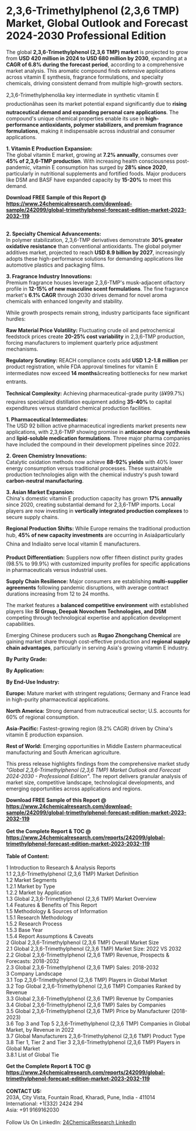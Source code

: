 <h1>2,3,6-Trimethylphenol (2,3,6 TMP) Market, Global Outlook and Forecast 2024-2030 Professional Edition</h1><p>The global <strong>2,3,6-Trimethylphenol (2,3,6 TMP) market</strong> is projected to grow from <strong>USD 420 million in 2024 to USD 680 million by 2030</strong>, expanding at a <strong>CAGR of 6.8% during the forecast period</strong>, according to a comprehensive market analysis. This aromatic compound finds extensive applications across vitamin E synthesis, fragrance formulations, and specialty chemicals, driving consistent demand from multiple high-growth sectors.</p><p>2,3,6-Trimethylphenolâa key intermediate in synthetic vitamin E productionâhas seen its market potential expand significantly due to <strong>rising nutraceutical demand and expanding personal care applications</strong>. The compound's unique chemical properties enable its use in <strong>high-performance antioxidants, polymer stabilizers, and premium fragrance formulations</strong>, making it indispensable across industrial and consumer applications.</p><p><strong>1. Vitamin E Production Expansion:</strong><br>
The global vitamin E market, growing at <strong>7.2% annually</strong>, consumes over <strong>45% of 2,3,6-TMP production</strong>. With increasing health consciousness post-pandemic, vitamin E consumption has surged by <strong>28% since 2020</strong>, particularly in nutritional supplements and fortified foods. Major producers like DSM and BASF have expanded capacity by <strong>15-20%</strong> to meet this demand.</p><div><b>Download FREE Sample of this Report @ 
            <a href="https://www.24chemicalresearch.com/download-sample/242099/global-trimethylphenol-forecast-edition-market-2023-2032-119">
            https://www.24chemicalresearch.com/download-sample/242099/global-trimethylphenol-forecast-edition-market-2023-2032-119</a></b></div><br><p><strong>2. Specialty Chemical Advancements:</strong><br>
In polymer stabilization, 2,3,6-TMP derivatives demonstrate <strong>30% greater oxidative resistance</strong> than conventional antioxidants. The global polymer additives market, projected to reach <strong>USD 8.9 billion by 2027</strong>, increasingly adopts these high-performance solutions for demanding applications like automotive plastics and packaging films.</p><p><strong>3. Fragrance Industry Innovations:</strong><br>
Premium fragrance houses leverage 2,3,6-TMP's musk-adjacent olfactory profile in <strong>12-15% of new masculine scent formulations</strong>. The fine fragrance market's <strong>6.1% CAGR</strong> through 2030 drives demand for novel aroma chemicals with enhanced longevity and stability.</p><p>While growth prospects remain strong, industry participants face significant hurdles:</p><p><strong>Raw Material Price Volatility:</strong> Fluctuating crude oil and petrochemical feedstock prices create <strong>20-25% cost variability</strong> in 2,3,6-TMP production, forcing manufacturers to implement quarterly price adjustment mechanisms.</p><p><strong>Regulatory Scrutiny:</strong> REACH compliance costs add <strong>USD 1.2-1.8 million</strong> per product registration, while FDA approval timelines for vitamin E intermediates now exceed <strong>14 months</strong>âcreating bottlenecks for new market entrants.</p><p><strong>Technical Complexity:</strong> Achieving pharmaceutical-grade purity (â¥99.7%) requires specialized distillation equipment adding <strong>35-40%</strong> to capital expenditures versus standard chemical production facilities.</p><p><strong>1. Pharmaceutical Intermediates:</strong><br>
The USD 92 billion active pharmaceutical ingredients market presents new applications, with 2,3,6-TMP showing promise in <strong>anticancer drug synthesis</strong> and <strong>lipid-soluble medication formulations</strong>. Three major pharma companies have included the compound in their development pipelines since 2022.</p><p><strong>2. Green Chemistry Innovations:</strong><br>
Catalytic oxidation methods now achieve <strong>88-92% yields</strong> with 40% lower energy consumption versus traditional processes. These sustainable production technologies align with the chemical industry's push toward <strong>carbon-neutral manufacturing</strong>.</p><p><strong>3. Asian Market Expansion:</strong><br>
China's domestic vitamin E production capacity has grown <strong>17% annually</strong> since 2020, creating substantial demand for 2,3,6-TMP imports. Local players are now investing in <strong>vertically integrated production complexes</strong> to secure supply chains.</p><p><strong>Regional Production Shifts:</strong> While Europe remains the traditional production hub, <strong>45% of new capacity investments</strong> are occurring in Asiaâparticularly China and Indiaâto serve local vitamin E manufacturers.</p><p><strong>Product Differentiation:</strong> Suppliers now offer fifteen distinct purity grades (98.5% to 99.9%) with customized impurity profiles for specific applications in pharmaceuticals versus industrial uses.</p><p><strong>Supply Chain Resilience:</strong> Major consumers are establishing <strong>multi-supplier agreements</strong> following pandemic disruptions, with average contract durations increasing from 12 to 24 months.</p><p>The market features a <strong>balanced competitive environment</strong> with established players like <strong>SI Group, Deepak Novochem Technologies, and DSM</strong> competing through technological expertise and application development capabilities.</p><p>Emerging Chinese producers such as <strong>Rugao Zhongchang Chemical</strong> are gaining market share through cost-effective production and <strong>regional supply chain advantages</strong>, particularly in serving Asia's growing vitamin E industry.</p><p><strong>By Purity Grade:</strong></p><p><strong>By Application:</strong></p><p><strong>By End-Use Industry:</strong></p><p><strong>Europe:</strong> Mature market with stringent regulations; Germany and France lead in high-purity pharmaceutical applications.</p><p><strong>North America:</strong> Strong demand from nutraceutical sector; U.S. accounts for 60% of regional consumption.</p><p><strong>Asia-Pacific:</strong> Fastest-growing region (8.2% CAGR) driven by China's vitamin E production expansion.</p><p><strong>Rest of World:</strong> Emerging opportunities in Middle Eastern pharmaceutical manufacturing and South American agriculture.</p><p>This press release highlights findings from the comprehensive market study <em>"Global 2,3,6-Trimethylphenol (2,3,6 TMP) Market Outlook and Forecast 2024-2030 - Professional Edition"</em>. The report delivers granular analysis of market size, competitive landscape, technological developments, and emerging opportunities across applications and regions.</p><div><b>Download FREE Sample of this Report @ 
            <a href="https://www.24chemicalresearch.com/download-sample/242099/global-trimethylphenol-forecast-edition-market-2023-2032-119">
            https://www.24chemicalresearch.com/download-sample/242099/global-trimethylphenol-forecast-edition-market-2023-2032-119</a></b></div><br><div><b>Get the Complete Report & TOC @ 
            <a href="https://www.24chemicalresearch.com/reports/242099/global-trimethylphenol-forecast-edition-market-2023-2032-119">
            https://www.24chemicalresearch.com/reports/242099/global-trimethylphenol-forecast-edition-market-2023-2032-119</a></b></div><br>
            <b>Table of Content:</b><p>1 Introduction to Research & Analysis Reports<br />
    1.1 2,3,6-Trimethylphenol (2,3,6 TMP) Market Definition<br />
    1.2 Market Segments<br />
        1.2.1 Market by Type<br />
        1.2.2 Market by Application<br />
    1.3 Global 2,3,6-Trimethylphenol (2,3,6 TMP) Market Overview<br />
    1.4 Features & Benefits of This Report<br />
    1.5 Methodology & Sources of Information<br />
        1.5.1 Research Methodology<br />
        1.5.2 Research Process<br />
        1.5.3 Base Year<br />
        1.5.4 Report Assumptions & Caveats<br />
2 Global 2,3,6-Trimethylphenol (2,3,6 TMP) Overall Market Size<br />
    2.1 Global 2,3,6-Trimethylphenol (2,3,6 TMP) Market Size: 2022 VS 2032<br />
    2.2 Global 2,3,6-Trimethylphenol (2,3,6 TMP) Revenue, Prospects & Forecasts: 2018-2032<br />
    2.3 Global 2,3,6-Trimethylphenol (2,3,6 TMP) Sales: 2018-2032<br />
3 Company Landscape<br />
    3.1 Top 2,3,6-Trimethylphenol (2,3,6 TMP) Players in Global Market<br />
    3.2 Top Global 2,3,6-Trimethylphenol (2,3,6 TMP) Companies Ranked by Revenue<br />
    3.3 Global 2,3,6-Trimethylphenol (2,3,6 TMP) Revenue by Companies<br />
    3.4 Global 2,3,6-Trimethylphenol (2,3,6 TMP) Sales by Companies<br />
    3.5 Global 2,3,6-Trimethylphenol (2,3,6 TMP) Price by Manufacturer (2018-2023)<br />
    3.6 Top 3 and Top 5 2,3,6-Trimethylphenol (2,3,6 TMP) Companies in Global Market, by Revenue in 2022<br />
    3.7 Global Manufacturers 2,3,6-Trimethylphenol (2,3,6 TMP) Product Type<br />
    3.8 Tier 1, Tier 2 and Tier 3 2,3,6-Trimethylphenol (2,3,6 TMP) Players in Global Market<br />
        3.8.1 List of Global Tie</p><div><b>Get the Complete Report & TOC @ 
            <a href="https://www.24chemicalresearch.com/reports/242099/global-trimethylphenol-forecast-edition-market-2023-2032-119">
            https://www.24chemicalresearch.com/reports/242099/global-trimethylphenol-forecast-edition-market-2023-2032-119</a></b></div><br><b>CONTACT US:</b><br>
            203A, City Vista, Fountain Road, Kharadi, Pune, India - 411014<br>
            International: +1(332) 2424 294<br>
            Asia: +91 9169162030 <br><br>
            Follow Us On LinkedIn: <a href="https://www.linkedin.com/company/24chemicalresearch/">24ChemicalResearch LinkedIn</a>